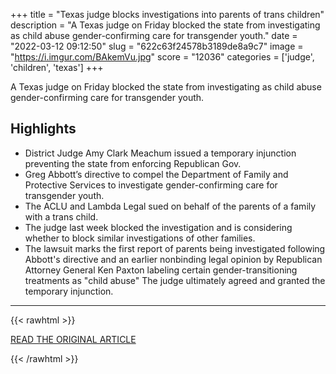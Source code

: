 +++
title = "Texas judge blocks investigations into parents of trans children"
description = "A Texas judge on Friday blocked the state from investigating as child abuse gender-confirming care for transgender youth."
date = "2022-03-12 09:12:50"
slug = "622c63f24578b3189de8a9c7"
image = "https://i.imgur.com/BAkemVu.jpg"
score = "12036"
categories = ['judge', 'children', 'texas']
+++

A Texas judge on Friday blocked the state from investigating as child abuse gender-confirming care for transgender youth.

## Highlights

- District Judge Amy Clark Meachum issued a temporary injunction preventing the state from enforcing Republican Gov.
- Greg Abbott’s directive to compel the Department of Family and Protective Services to investigate gender-confirming care for transgender youth.
- The ACLU and Lambda Legal sued on behalf of the parents of a family with a trans child.
- The judge last week blocked the investigation and is considering whether to block similar investigations of other families.
- The lawsuit marks the first report of parents being investigated following Abbott's directive and an earlier nonbinding legal opinion by Republican Attorney General Ken Paxton labeling certain gender-transitioning treatments as "child abuse" The judge ultimately agreed and granted the temporary injunction.

---

{{< rawhtml >}}
  <p class="article-category">
    <a target="_blank" href="http://www.fox4news.com/news/texas-judge-hears-case-on-states-gender-care-investigations">READ THE ORIGINAL ARTICLE</a>
  </p>
{{< /rawhtml >}}
